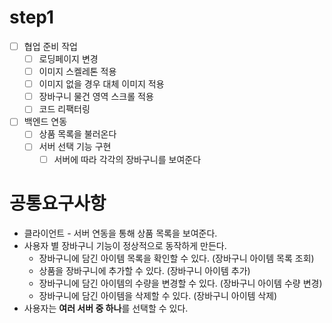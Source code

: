 # step1

- [ ] 협업 준비 작업
  - [ ] 로딩페이지 변경
  - [ ] 이미지 스켈레톤 적용
  - [ ] 이미지 없을 경우 대체 이미지 적용
  - [ ] 장바구니 물건 영역 스크롤 적용
  - [ ] 코드 리팩터링
- [ ] 백엔드 연동
  - [ ] 상품 목록을 불러온다
  - [ ] 서버 선택 기능 구현
    - [ ] 서버에 따라 각각의 장바구니를 보여준다

# 공통요구사항

- 클라이언트 - 서버 연동을 통해 상품 목록을 보여준다.
- 사용자 별 장바구니 기능이 정상적으로 동작하게 만든다.
  - 장바구니에 담긴 아이템 목록을 확인할 수 있다. (장바구니 아이템 목록 조회)
  - 상품을 장바구니에 추가할 수 있다. (장바구니 아이템 추가)
  - 장바구니에 담긴 아이템의 수량을 변경할 수 있다. (장바구니 아이템 수량 변경)
  - 장바구니에 담긴 아이템을 삭제할 수 있다. (장바구니 아이템 삭제)
- 사용자는 **여러 서버 중 하나**를 선택할 수 있다.
